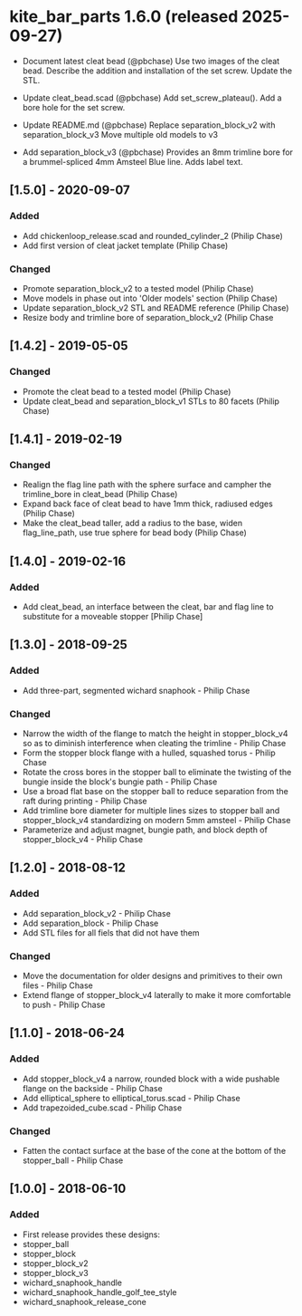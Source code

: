 # kite_bar_parts 1.6.0 (released 2025-09-27)
- Document latest cleat bead (@pbchase)
Use two images of the cleat bead.
Describe the addition and installation of the set screw.
Update the STL.

- Update cleat_bead.scad (@pbchase)
Add set_screw_plateau().
Add a bore hole for the set screw.

- Update README.md (@pbchase)
Replace separation_block_v2 with separation_block_v3
Move multiple old models to v3

- Add separation_block_v3 (@pbchase)
Provides an 8mm trimline bore for a brummel-spliced 4mm Amsteel Blue line.
Adds label text.

## [1.5.0] - 2020-09-07
### Added
- Add chickenloop_release.scad and rounded_cylinder_2 (Philip Chase)
- Add first version of cleat jacket template (Philip Chase)

### Changed
- Promote separation_block_v2 to a tested model (Philip Chase)
- Move models in phase out into 'Older models' section  (Philip Chase)
- Update separation_block_v2 STL and README reference (Philip Chase)
- Resize body and trimline bore of separation_block_v2 (Philip Chase


## [1.4.2] - 2019-05-05
### Changed
- Promote the cleat bead to a tested model (Philip Chase)
- Update cleat_bead and separation_block_v1 STLs to 80 facets (Philip Chase)


## [1.4.1] - 2019-02-19
### Changed
- Realign the flag line path with the sphere surface and campher the trimline_bore in cleat_bead (Philip Chase)
- Expand back face of cleat bead to have 1mm thick, radiused edges (Philip Chase)
- Make the cleat_bead taller, add a radius to the base, widen flag_line_path, use true sphere for bead body (Philip Chase)

## [1.4.0] - 2019-02-16
### Added
- Add cleat_bead, an interface between the cleat, bar and flag line to substitute for a moveable stopper [Philip Chase]


## [1.3.0] - 2018-09-25
### Added
 - Add three-part, segmented wichard snaphook - Philip Chase

### Changed
 - Narrow the width of the flange to match the height in stopper_block_v4 so as to diminish interference when cleating the trimline - Philip Chase
 - Form the stopper block flange with a hulled, squashed torus - Philip Chase
 - Rotate the cross bores in the stopper ball to eliminate the twisting of the bungie inside the block's bungie path - Philip Chase
 - Use a broad flat base on the stopper ball to reduce separation from the raft during printing - Philip Chase
 - Add trimline bore diameter for multiple lines sizes to stopper ball and stopper_block_v4 standardizing on modern 5mm amsteel - Philip Chase
 - Parameterize and adjust magnet, bungie path, and block depth of stopper_block_v4 - Philip Chase


## [1.2.0] - 2018-08-12
### Added
 - Add separation_block_v2 - Philip Chase
 - Add separation_block - Philip Chase
 - Add STL files for all fiels that did not have them

### Changed
 - Move the documentation for older designs and primitives to their own files - Philip Chase
 - Extend flange of stopper_block_v4 laterally to make it more comfortable to push - Philip Chase


## [1.1.0] - 2018-06-24
### Added
 - Add stopper_block_v4 a narrow, rounded block with a wide pushable flange on the backside - Philip Chase
 - Add elliptical_sphere to elliptical_torus.scad - Philip Chase
 - Add trapezoided_cube.scad - Philip Chase

### Changed
 - Fatten the contact surface at the base of the cone at the bottom of the stopper_ball - Philip Chase


## [1.0.0] - 2018-06-10
### Added
- First release provides these designs:
-   stopper_ball
-   stopper_block
-   stopper_block_v2
-   stopper_block_v3
-   wichard_snaphook_handle
-   wichard_snaphook_handle_golf_tee_style
-   wichard_snaphook_release_cone

